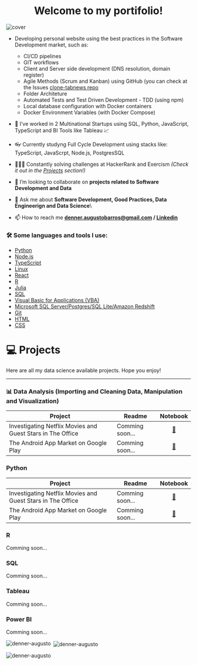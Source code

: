 <h1 align="center">Welcome to my portifolio! </h1>
<!-- <h3 align="center">A Environmental Engineer and Data Science Enthusiast from <strong> Brazil - São Paulo </strong> </h3>  -->

<!-- ![cover](images/github_cover.png) -->
![cover](git_intro.gif)
- Developing personal website using the best practices in the Software Development market, such as:
  -  CI/CD pipelines
  -  GIT workflows
  -  Client and Server side development (DNS resolution, domain register)
  -  Agile Methods (Scrum and Kanban) using GitHub (you can check at the Issues [clone-tabnews repo](https://github.com/denner-augusto/clone-tabnews/issues?q=is%3Aissue+)
  -  Folder Architeture
  -  Automated Tests and Test Driven Development - TDD (using npm)
  -  Local database configuration with Docker containers
  -  Docker Environment Variables (with Docker Compose)
- 🔭 I’ve worked in 2 Multinational Startups using SQL, Python, JavaScript, TypeScript and BI Tools like Tableau 📈
- 👓 Currently studyng Full Cycle Development using stacks like: TypeScript, JavaScrpt, Node.js, PostgresSQL
- 👨🏾‍💻 Constantly solving challenges at HackerRank and Exercism
*(Check it out in the [Projects](#-projects) section!)*

- 👯 I’m looking to collaborate on **projects related to Software Development and Data**

- 💬 Ask me about **Software Development, Good Practices, Data Engineerign and Data Science**\

- 📫 How to reach me **denner.augustobarros@gmail.com / [Linkedin](https://linkedin.com/in/denneraugusto)**

### 🛠️ Some languages and tools I use: </b></summary>
- [Python](#python)
- [Node.js](#python)
- [TypeScript](#python)
- [Linux](#python)
- [React](#python)
- [R](#r)
- [Julia](#julia)
- [SQL](#sql)
- [Visual Basic for Applications (VBA)](#visual-basic-for-applications-(vba))
- [Microsoft SQL Server/Postgres/SQL Lite/Amazon Redshift](#sql)
- [Git](#git)
- [HTML](#html)
- [CSS](#css)

# 💻 Projects
Here are all my data science available projects. Hope you enjoy!

___
<a name="computer-vision"></a>
### 📊 Data Analysis (Importing and Cleaning Data, Manipulation and Visualization)
| Project | Readme | Notebook |
| ------- | ------ | :------: |
| Investigating Netflix Movies and Guest Stars in The Office | Comming soon... | [:link:](https://github.com/denner-augusto/Investigating-Netflix-Movies-and-Guest-Stars/blob/main/script.ipynb) |
| The Android App Market on Google Play | Comming soon... | [:link:](https://github.com/denner-augusto/The-Android-App-Market-on-Google-Play/blob/main/notebook.ipynb) |


### Python
| Project | Readme | Notebook |
| ------- | ------ | :------: |
| Investigating Netflix Movies and Guest Stars in The Office | Comming soon... | [:link:](https://github.com/denner-augusto/Investigating-Netflix-Movies-and-Guest-Stars/blob/main/script.ipynb) |
| The Android App Market on Google Play | Comming soon... | [:link:](https://github.com/denner-augusto/The-Android-App-Market-on-Google-Play/blob/main/notebook.ipynb) |

### R
Comming soon...

### SQL
Comming soon...

### Tableau
Comming soon...

### Power BI
Comming soon...

<p><img align="left" src="https://github-readme-stats.vercel.app/api/top-langs?username=denner-augusto&show_icons=true&locale=en&layout=compact" alt="denner-augusto" /></p>

<p>&nbsp;<img align="center" src="https://github-readme-stats.vercel.app/api?username=denner-augusto&show_icons=true&locale=en" alt="denner-augusto" /></p>

<p><img align="center" src="https://github-readme-streak-stats.herokuapp.com/?user=denner-augusto&" alt="denner-augusto" /></p>
